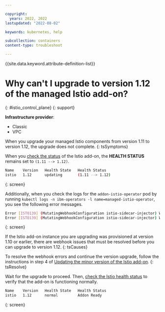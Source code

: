 ```yaml
---

copyright:
  years: 2022, 2022
lastupdated: "2022-08-02"

keywords: kubernetes, help

subcollection: containers
content-type: troubleshoot

---
```


{{site.data.keyword.attribute-definition-list}}


# Why can't I upgrade to version 1.12 of the managed Istio add-on?
{: #istio_control_plane}
{: support}

**Infrastructure provider**:
* Classic
* VPC

When you upgrade your managed Istio components from version 1.11 to version 1.12, the upgrade does not complete. 
{: tsSymptoms}

When you [check the status](/docs/containers?topic=containers-debug_addons) of the Istio add-on, the **HEALTH STATUS** remains set to `(1.11 --> 1.12)`.

```sh
Name    Version   Health State   Health Status   
istio   1.12      updating       (1.11 --> 1.12)   
```
{: screen}

Additionally, when you check the logs for the `addon-istio-operator` pod by running `kubectl logs -n ibm-operators -l name=managed-istio-operator`, you see the following error messages.

```sh
Error [IST0139] (MutatingWebhookConfiguration istio-sidecar-injector) Webhook overlaps with others: [istio-sidecar-injector/namespace.sidecar-injector.istio.io]. This may cause injection to occur twice.
Error [IST0139] (MutatingWebhookConfiguration istio-sidecar-injector) Webhook overlaps with others: [istio-sidecar-injector/sidecar-injector.istio.io]. This may cause injection to occur twice.
```
{: screen}

If the Istio add-on instance you are upgrading was provisioned at version 1.10 or earlier, there are webhook issues that must be resolved before you can upgrade to version 1.12.
{: tsCauses}

To resolve the webhook errors and continue the version upgrade, follow the instructions in step 4 of [Updating the minor version of the Istio add-on](/docs/containers?topic=containers-istio#istio_minor).
{: tsResolve}

Wait for the upgrade to proceed. Then, [check the Istio health status](/docs/containers?topic=containers-debug_addons) to verify that the add-on is functioning normally.

```sh
Name    Version   Health State   Health Status   
istio   1.12      normal         Addon Ready   
```
{: screen}

